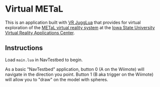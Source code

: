 Virtual METaL
=============

This is an application built with [VR JuggLua][vrjlua] that provides for virtual exploration of the [METaL virtual reality system][metal] at the [Iowa State University Virtual Reality Applications Center][vrac].

Instructions
------------
Load `main.lua` in NavTestbed to begin.

As a basic "NavTestbed" application, button 0 (A on the Wiimote) will navigate in the direction you point. Button 1 (B aka trigger on the Wiimote) will allow you to "draw" on the model with spheres.



[vrjlua]:https://github.com/vance-group/vr-jugglua
[metal]:http://vrac.iastate.edu/METaL/
[vrac]:http://vrac.iastate.edu/